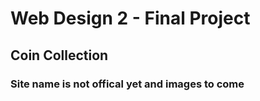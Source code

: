 # Web Design 2 - Final Project

## Coin Collection

### Site name is not offical yet and images to come